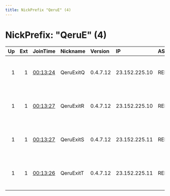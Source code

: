 ```yaml
---
title: NickPrefix "QeruE" (4)
---
```


# NickPrefix: "QeruE" (4)

|   Up |   Ext | JoinTime                                                                                              | Nickname   | Version   | IP            | AS           | CC   |   ORp |   Dirp | OS   | Contact                                |   eFamMembers |
|-----:|------:|:------------------------------------------------------------------------------------------------------|:-----------|:----------|:--------------|:-------------|:-----|------:|-------:|:-----|:---------------------------------------|--------------:|
|    1 |     1 | [00:13:24](https://nusenu.github.io/OrNetStats/w/relay/590125E99DC71FA6AFFD526E932E2923B9834B1C.html) | QeruExitQ  | 0.4.7.12  | 23.152.225.10 | RELIABLESITE | us   |   443 |      0 | BSD  | Neel Chauhan &lt;neel AT neelc DOT org |            24 |
|    1 |     1 | [00:13:27](https://nusenu.github.io/OrNetStats/w/relay/18A45F89E79B7CECD887994F7860AE2293B763B5.html) | QeruExitR  | 0.4.7.12  | 23.152.225.10 | RELIABLESITE | us   |    80 |      0 | BSD  | Neel Chauhan &lt;neel AT neelc DOT org |            24 |
|    1 |     1 | [00:13:27](https://nusenu.github.io/OrNetStats/w/relay/38535855E86B8C0F56207AE1FA8B7798DD54C22D.html) | QeruExitS  | 0.4.7.12  | 23.152.225.11 | RELIABLESITE | us   |   443 |      0 | BSD  | Neel Chauhan &lt;neel AT neelc DOT org |            24 |
|    1 |     1 | [00:13:26](https://nusenu.github.io/OrNetStats/w/relay/94E1999D7CED573FEA9B2EAD455E2612A6D309DB.html) | QeruExitT  | 0.4.7.12  | 23.152.225.11 | RELIABLESITE | us   |    80 |      0 | BSD  | Neel Chauhan &lt;neel AT neelc DOT org |            24 |
